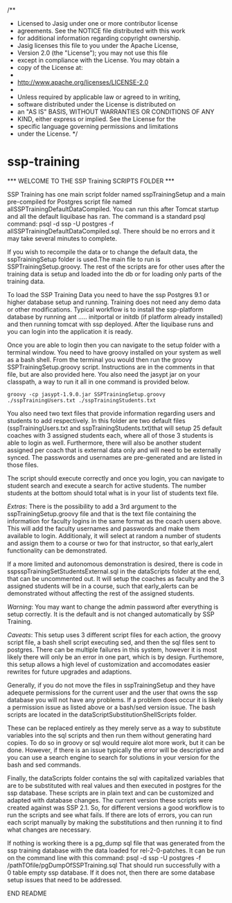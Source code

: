 /**
 * Licensed to Jasig under one or more contributor license
 * agreements. See the NOTICE file distributed with this work
 * for additional information regarding copyright ownership.
 * Jasig licenses this file to you under the Apache License,
 * Version 2.0 (the "License"); you may not use this file
 * except in compliance with the License. You may obtain a
 * copy of the License at:
 *
 * http://www.apache.org/licenses/LICENSE-2.0
 *
 * Unless required by applicable law or agreed to in writing,
 * software distributed under the License is distributed on
 * an "AS IS" BASIS, WITHOUT WARRANTIES OR CONDITIONS OF ANY
 * KIND, either express or implied. See the License for the
 * specific language governing permissions and limitations
 * under the License.
 */

ssp-training
============

*** WELCOME TO THE SSP Training SCRIPTS FOLDER ***

 SSP Training has one main script folder named sspTrainingSetup and a main pre-compiled for
  Postgres script file named allSSPTrainingDefaultDataCompiled. You can run this after
  Tomcat startup and all the default liquibase has ran. The command is a standard psql
  command: psql -d ssp -U postgres -f allSSPTrainingDefaultDataCompiled.sql. There should be
  no errors and it may take several minutes to complete. 

 If you wish to recompile the data or to change the default data, the sspTrainingSetup folder 
  is used.The main file to run is SSPTrainingSetup.groovy. 
 The rest of the scripts are for other uses after the training data is setup and loaded into 
  the db or for loading only parts of the training data.
 
 To load the SSP Training Data you need to have the ssp Postgres 9.1 or higher database setup and running. 
  Training does not need any demo data or other modifications. Typical workflow is to install the
  ssp-platform database by running ant ..... initportal or initdb (if platform already installed) and 
  then running tomcat with ssp deployed. After the liquibase runs and you can login into the application
  it is ready. 
 
 Once you are able to login then you can navigate to the setup folder with a terminal window. You need to have 
  groovy installed on your system as well as a bash shell. From the terminal you would then run the groovy
  SSPTrainingSetup.groovy script. Instructions are in the comments in that file, but are also provided here.
  You also need the jasypt jar on your classpath, a way to run it all in one command is provided below.

    groovy -cp jasypt-1.9.0.jar SSPTrainingSetup.groovy ./sspTrainingUsers.txt ./sspTrainingStudents.txt 

 You also need two text files that provide information regarding users and students to add respectively.
  In this folder are two default files (sspTrainingUsers.txt and sspTrainingStudents.txt)that will setup 25 
  default coaches with 3 assigned students each, where all of those 3 students is able to login as well. 
  Furthermore, there will also be another student assigned per coach that is external data only and will
  need to be externally synced. The passwords and usernames are pre-generated and are listed in those files.

  The script should execute correctly and once you login, you can navigate to student search and execute a search 
   for active students. The number students at the bottom should total what is in your list of students text file. 

  *Extras*: There is the possibility to add a 3rd argument to the sspTrainingSetup.groovy file and that is the text file
   containing the information for faculty logins in the same format as the coach users above. This will add the 
   faculty usernames and passwords and make them available to login. Additionaly, it will select at random a number of 
   students and assign them to a course or two for that instructor, so that early_alert functionality can be demonstrated. 

   If a more limited and autonomous demonstration is desired, there is code in sspsspTrainingSetStudentsExternal.sql in 
    the dataScripts folder at the end, that can be uncommented out. It will setup the coaches as faculty and the 3
    assigned students will be in a course, such that early_alerts can be demonstrated without affecting the rest
    of the assigned students.

  *Warning*: You may want to change the admin password after everything is setup correctly. It is the default and
   is not changed automatically by SSP Training.

  *Caveats*: This setup uses 3 different script files for each action, the groovy script file, a bash shell script 
   executing sed, and then the sql files sent to postgres. There can be multiple failures in this system, however 
   it is most likely there will only be an error in one part, which is by design. Furthemore, this setup 
   allows a high level of customization and accomodates easier rewrites for future upgrades and adaptions.
   
   Generally, if you do not move the files in sspTrainingSetup and they have adequete permissions for the current 
   user and the user that owns the ssp database you will not have any problems. If a problem does occur it is 
   likely a permission issue as listed above or a bash/sed version issue. The bash scripts are located in the
   dataScriptSubstitutionShellScripts folder.
    
   These can be replaced entirely as they merely serve as a way to substitute variables into the sql scripts and 
   then run them without generating hard copies. To do so in groovy or sql would require alot more work, but it can
   be done. However, if there is an issue typically the error will be descriptive and you can use a search engine
   to search for solutions in your version for the bash and sed commands. 

   Finally, the dataScripts folder contains the sql with capitalized variables that are to be substituted with
   real values and then executed in postgres for the ssp database. These scripts are in plain text and can be 
   customized and adapted with database changes. The current version these scripts were created against was SSP 2.1. 
   So, for different versions a good workflow is to run the scripts and see what fails. If there are lots of errors, 
   you can run each script manually by making the substitutions and then running it to find what changes are necessary. 

   If nothing is working there is a pg_dump sql file that was generated from the ssp training database with the data loaded for rel-2-0-patches.
   It can be run on the command line with this command: 
	psql -d ssp -U postgres -f /pathTOfile/pgDumpOfSSPTraining.sql 
   That should run successfully with a 0 table empty ssp database. 
   If it does not, then there are some database setup issues that need to be addressed.

END README
